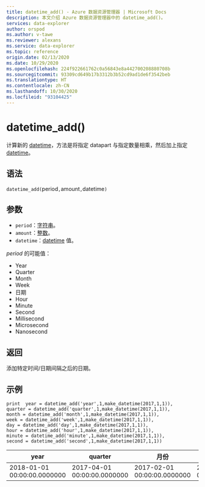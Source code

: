 ```yaml
---
title: datetime_add() - Azure 数据资源管理器 | Microsoft Docs
description: 本文介绍 Azure 数据资源管理器中的 datetime_add()。
services: data-explorer
author: orspod
ms.author: v-tawe
ms.reviewer: alexans
ms.service: data-explorer
ms.topic: reference
origin.date: 02/13/2020
ms.date: 10/29/2020
ms.openlocfilehash: 224f922661762c0a56843e8a442700208880708b
ms.sourcegitcommit: 93309cd649b17b3312b3b52cd9ad1de6f3542beb
ms.translationtype: HT
ms.contentlocale: zh-CN
ms.lasthandoff: 10/30/2020
ms.locfileid: "93104425"
---
```

# <a name="datetime_add"></a>datetime_add()

计算新的 [datetime](./scalar-data-types/datetime.md)，方法是将指定 datapart 与指定数量相乘，然后加上指定 [datetime](./scalar-data-types/datetime.md)。

## <a name="syntax"></a>语法

`datetime_add(`period`,`amount`,`datetime`)`  

## <a name="arguments"></a>参数

* `period`：[字符串](./scalar-data-types/string.md)。 
* `amount`：[整数](./scalar-data-types/int.md)。
* `datetime`：[datetime](./scalar-data-types/datetime.md) 值。

*period* 的可能值： 
- Year
- Quarter
- Month
- Week
- 日期
- Hour
- Minute
- Second
- Millisecond
- Microsecond
- Nanosecond

## <a name="returns"></a>返回

添加特定时间/日期间隔之后的日期。

## <a name="examples"></a>示例

```kusto
print  year = datetime_add('year',1,make_datetime(2017,1,1)),
quarter = datetime_add('quarter',1,make_datetime(2017,1,1)),
month = datetime_add('month',1,make_datetime(2017,1,1)),
week = datetime_add('week',1,make_datetime(2017,1,1)),
day = datetime_add('day',1,make_datetime(2017,1,1)),
hour = datetime_add('hour',1,make_datetime(2017,1,1)),
minute = datetime_add('minute',1,make_datetime(2017,1,1)),
second = datetime_add('second',1,make_datetime(2017,1,1))

```

|year|quarter|月份|week|day|hour|minute|第 2 个|
|---|---|---|---|---|---|---|---|
|2018-01-01 00:00:00.0000000|2017-04-01 00:00:00.0000000|2017-02-01 00:00:00.0000000|2017-01-08 00:00:00.0000000|2017-01-02 00:00:00.0000000|2017-01-01 01:00:00.0000000|2017-01-01 00:01:00.0000000|2017-01-01 00:00:01.0000000|






